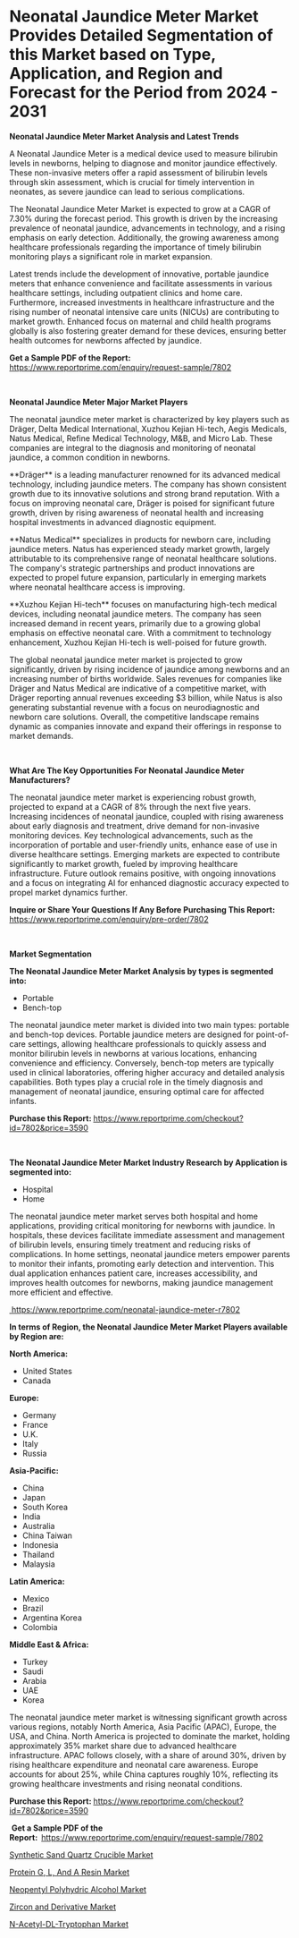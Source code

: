 <p><h1>Neonatal Jaundice Meter Market Provides Detailed Segmentation of this Market based on Type, Application, and Region and Forecast for the Period from 2024 - 2031</h1></p><p><strong>Neonatal Jaundice Meter Market Analysis and Latest Trends</strong></p>
<p><p>A Neonatal Jaundice Meter is a medical device used to measure bilirubin levels in newborns, helping to diagnose and monitor jaundice effectively. These non-invasive meters offer a rapid assessment of bilirubin levels through skin assessment, which is crucial for timely intervention in neonates, as severe jaundice can lead to serious complications.</p><p>The Neonatal Jaundice Meter Market is expected to grow at a CAGR of 7.30% during the forecast period. This growth is driven by the increasing prevalence of neonatal jaundice, advancements in technology, and a rising emphasis on early detection. Additionally, the growing awareness among healthcare professionals regarding the importance of timely bilirubin monitoring plays a significant role in market expansion. </p><p>Latest trends include the development of innovative, portable jaundice meters that enhance convenience and facilitate assessments in various healthcare settings, including outpatient clinics and home care. Furthermore, increased investments in healthcare infrastructure and the rising number of neonatal intensive care units (NICUs) are contributing to market growth. Enhanced focus on maternal and child health programs globally is also fostering greater demand for these devices, ensuring better health outcomes for newborns affected by jaundice.</p></p>
<p><strong>Get a Sample PDF of the Report:&nbsp;</strong> <a href="https://www.reportprime.com/enquiry/request-sample/7802?utm_campaign=1596&utm_medium=2&utm_source=Github&utm_content=ia&utm_term=18102024&utm_id=neonatal-jaundice-meter">https://www.reportprime.com/enquiry/request-sample/7802</a></p>
<p>&nbsp;</p>
<p><strong>Neonatal Jaundice Meter Major Market Players</strong></p>
<p><p>The neonatal jaundice meter market is characterized by key players such as Dräger, Delta Medical International, Xuzhou Kejian Hi-tech, Aegis Medicals, Natus Medical, Refine Medical Technology, M&B, and Micro Lab. These companies are integral to the diagnosis and monitoring of neonatal jaundice, a common condition in newborns.</p><p>**Dräger** is a leading manufacturer renowned for its advanced medical technology, including jaundice meters. The company has shown consistent growth due to its innovative solutions and strong brand reputation. With a focus on improving neonatal care, Dräger is poised for significant future growth, driven by rising awareness of neonatal health and increasing hospital investments in advanced diagnostic equipment.</p><p>**Natus Medical** specializes in products for newborn care, including jaundice meters. Natus has experienced steady market growth, largely attributable to its comprehensive range of neonatal healthcare solutions. The company's strategic partnerships and product innovations are expected to propel future expansion, particularly in emerging markets where neonatal healthcare access is improving.</p><p>**Xuzhou Kejian Hi-tech** focuses on manufacturing high-tech medical devices, including neonatal jaundice meters. The company has seen increased demand in recent years, primarily due to a growing global emphasis on effective neonatal care. With a commitment to technology enhancement, Xuzhou Kejian Hi-tech is well-poised for future growth.</p><p>The global neonatal jaundice meter market is projected to grow significantly, driven by rising incidence of jaundice among newborns and an increasing number of births worldwide. Sales revenues for companies like Dräger and Natus Medical are indicative of a competitive market, with Dräger reporting annual revenues exceeding $3 billion, while Natus is also generating substantial revenue with a focus on neurodiagnostic and newborn care solutions. Overall, the competitive landscape remains dynamic as companies innovate and expand their offerings in response to market demands.</p></p>
<p>&nbsp;</p>
<p><strong>What Are The Key Opportunities For Neonatal Jaundice Meter Manufacturers?</strong></p>
<p><p>The neonatal jaundice meter market is experiencing robust growth, projected to expand at a CAGR of 8% through the next five years. Increasing incidences of neonatal jaundice, coupled with rising awareness about early diagnosis and treatment, drive demand for non-invasive monitoring devices. Key technological advancements, such as the incorporation of portable and user-friendly units, enhance ease of use in diverse healthcare settings. Emerging markets are expected to contribute significantly to market growth, fueled by improving healthcare infrastructure. Future outlook remains positive, with ongoing innovations and a focus on integrating AI for enhanced diagnostic accuracy expected to propel market dynamics further.</p></p>
<p><strong>Inquire or Share Your Questions If Any Before Purchasing This Report:</strong> <a href="https://www.reportprime.com/enquiry/pre-order/7802?utm_campaign=1596&utm_medium=2&utm_source=Github&utm_content=ia&utm_term=18102024&utm_id=neonatal-jaundice-meter">https://www.reportprime.com/enquiry/pre-order/7802</a></p>
<p>&nbsp;</p>
<p><strong>Market Segmentation</strong></p>
<p><strong>The Neonatal Jaundice Meter Market Analysis by types is segmented into:</strong></p>
<p><ul><li>Portable</li><li>Bench-top</li></ul></p>
<p><p>The neonatal jaundice meter market is divided into two main types: portable and bench-top devices. Portable jaundice meters are designed for point-of-care settings, allowing healthcare professionals to quickly assess and monitor bilirubin levels in newborns at various locations, enhancing convenience and efficiency. Conversely, bench-top meters are typically used in clinical laboratories, offering higher accuracy and detailed analysis capabilities. Both types play a crucial role in the timely diagnosis and management of neonatal jaundice, ensuring optimal care for affected infants.</p></p>
<p><strong>Purchase this Report:&nbsp;</strong><a href="https://www.reportprime.com/checkout?id=7802&price=3590&utm_campaign=1596&utm_medium=2&utm_source=Github&utm_content=ia&utm_term=18102024&utm_id=neonatal-jaundice-meter">https://www.reportprime.com/checkout?id=7802&price=3590</a></p>
<p>&nbsp;</p>
<p><strong>The Neonatal Jaundice Meter Market Industry Research by Application is segmented into:</strong></p>
<p><ul><li>Hospital</li><li>Home</li></ul></p>
<p><p>The neonatal jaundice meter market serves both hospital and home applications, providing critical monitoring for newborns with jaundice. In hospitals, these devices facilitate immediate assessment and management of bilirubin levels, ensuring timely treatment and reducing risks of complications. In home settings, neonatal jaundice meters empower parents to monitor their infants, promoting early detection and intervention. This dual application enhances patient care, increases accessibility, and improves health outcomes for newborns, making jaundice management more efficient and effective.</p></p>
<p><a href="https://www.reportprime.com/neonatal-jaundice-meter-r7802?utm_campaign=1596&utm_medium=2&utm_source=Github&utm_content=ia&utm_term=18102024&utm_id=neonatal-jaundice-meter">&nbsp;https://www.reportprime.com/neonatal-jaundice-meter-r7802</a></p>
<p><strong>In terms of Region, the Neonatal Jaundice Meter Market Players available by Region are:</strong></p>
<p>
    <p> <strong> North America: </strong>
        <ul>
            <li>United States</li>
            <li>Canada</li>
        </ul>
        </p> 
    <p> <strong> Europe: </strong>
        <ul>
            <li>Germany</li>
            <li>France</li>
            <li>U.K.</li>
            <li>Italy</li>
            <li>Russia</li>
        </ul>
        </p> 
    <p> <strong> Asia-Pacific: </strong>
        <ul>
            <li>China</li>
            <li>Japan</li>
            <li>South Korea</li>
            <li>India</li>
            <li>Australia</li>
            <li>China Taiwan</li>
            <li>Indonesia</li>
            <li>Thailand</li>
            <li>Malaysia</li>
        </ul>
        </p> 
    <p> <strong> Latin America: </strong>
        <ul>
            <li>Mexico</li>
            <li>Brazil</li>
            <li>Argentina Korea</li>
            <li>Colombia</li>
        </ul>
        </p> 
    <p> <strong> Middle East & Africa: </strong>
        <ul>
            <li>Turkey</li>
            <li>Saudi</li>
            <li>Arabia</li>
            <li>UAE</li>
            <li>Korea</li>
        </ul>
    </p>
    </p>
<p><p>The neonatal jaundice meter market is witnessing significant growth across various regions, notably North America, Asia Pacific (APAC), Europe, the USA, and China. North America is projected to dominate the market, holding approximately 35% market share due to advanced healthcare infrastructure. APAC follows closely, with a share of around 30%, driven by rising healthcare expenditure and neonatal care awareness. Europe accounts for about 25%, while China captures roughly 10%, reflecting its growing healthcare investments and rising neonatal conditions.</p></p>
<p><strong>Purchase this Report: </strong><a href="https://www.reportprime.com/checkout?id=7802&price=3590&utm_campaign=1596&utm_medium=2&utm_source=Github&utm_content=ia&utm_term=18102024&utm_id=neonatal-jaundice-meter">https://www.reportprime.com/checkout?id=7802&price=3590</a></p>
<p>&nbsp;<strong>Get a Sample PDF of the Report:&nbsp;&nbsp;</strong><a href="https://www.reportprime.com/enquiry/request-sample/7802?utm_campaign=1596&utm_medium=2&utm_source=Github&utm_content=ia&utm_term=18102024&utm_id=neonatal-jaundice-meter">https://www.reportprime.com/enquiry/request-sample/7802</a></p>
<p><strong></strong></p>
<p><p><a href="https://www.linkedin.com/pulse/synthetic-sand-quartz-crucible-market-global-insights-regional-aoc5c?utm_campaign=1596&utm_medium=2&utm_source=Github&utm_content=ia&utm_term=18102024&utm_id=neonatal-jaundice-meter">Synthetic Sand Quartz Crucible Market</a></p><p><a href="https://www.linkedin.com/pulse/global-protein-g-l-resin-nexus-sector-confluences-regional-ejabc?utm_campaign=1596&utm_medium=2&utm_source=Github&utm_content=ia&utm_term=18102024&utm_id=neonatal-jaundice-meter">Protein G, L, And A Resin Market</a></p><p><a href="https://www.linkedin.com/pulse/global-neopentyl-polyhydric-alcohol-nexus-sector-confluences-byonc?utm_campaign=1596&utm_medium=2&utm_source=Github&utm_content=ia&utm_term=18102024&utm_id=neonatal-jaundice-meter">Neopentyl Polyhydric Alcohol Market</a></p><p><a href="https://www.linkedin.com/pulse/pulse-zircon-derivative-rhythms-change-market-resonance-fbdpc?utm_campaign=1596&utm_medium=2&utm_source=Github&utm_content=ia&utm_term=18102024&utm_id=neonatal-jaundice-meter">Zircon and Derivative Market</a></p><p><a href="https://www.linkedin.com/pulse/market-insights-global-n-acetyl-dl-tryptophan-forecast-innovation-yyujc?utm_campaign=1596&utm_medium=2&utm_source=Github&utm_content=ia&utm_term=18102024&utm_id=neonatal-jaundice-meter">N-Acetyl-DL-Tryptophan Market</a></p></p>